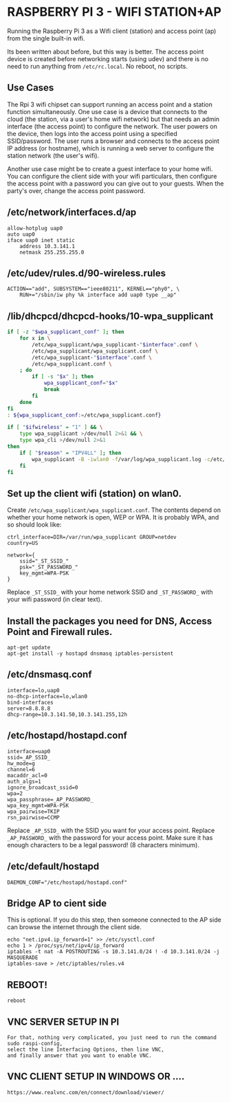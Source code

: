 # RASPBERRY PI 3 - WIFI STATION+AP

Running the Raspberry Pi 3 as a Wifi client (station) and access point (ap) from the single built-in wifi.

Its been written about before, but this way is better.  The access point device is created before networking
starts (using udev) and there is no need to run anything from `/etc/rc.local`.  No reboot, no scripts.

## Use Cases

The Rpi 3 wifi chipset can support running an access point and a station function simultaneously.  One
use case is a device that connects to the cloud (the station, via a user's home wifi network) but
that needs an admin interface (the access point) to configure the network.  The user powers on the
device, then logs into the access point using a specified SSID/password.  The user runs a browser
and connects to the access point IP address (or hostname), which is running a web server to configure
the station network (the user's wifi).

Another use case might be to create a guest interface to your home wifi.  You can configure the client
side with your wifi particulars, then configure the access point with a password you can give out to your
guests.  When the party's over, change the access point password.

## /etc/network/interfaces.d/ap

    allow-hotplug uap0
    auto uap0
    iface uap0 inet static
        address 10.3.141.1
        netmask 255.255.255.0

## /etc/udev/rules.d/90-wireless.rules 

    ACTION=="add", SUBSYSTEM=="ieee80211", KERNEL=="phy0", \
        RUN+="/sbin/iw phy %k interface add uap0 type __ap"

## /lib/dhcpcd/dhcpcd-hooks/10-wpa_supplicant

```sh
if [ -z "$wpa_supplicant_conf" ]; then
	for x in \
		/etc/wpa_supplicant/wpa_supplicant-"$interface".conf \
		/etc/wpa_supplicant/wpa_supplicant.conf \
		/etc/wpa_supplicant-"$interface".conf \
		/etc/wpa_supplicant.conf \
	; do
		if [ -s "$x" ]; then
			wpa_supplicant_conf="$x"
			break
		fi
	done
fi
: ${wpa_supplicant_conf:=/etc/wpa_supplicant.conf}

if [ "$ifwireless" = "1" ] && \
    type wpa_supplicant >/dev/null 2>&1 && \
    type wpa_cli >/dev/null 2>&1
then
	if [ "$reason" = "IPV4LL" ]; then
		wpa_supplicant -B -iwlan0 -f/var/log/wpa_supplicant.log -c/etc/wpa_supplicant/wpa_supplicant.conf
	fi
fi
```

## Set up the client wifi (station) on wlan0.

Create `/etc/wpa_supplicant/wpa_supplicant.conf`.  The contents depend on whether your home network is open, WEP or WPA.  It is
probably WPA, and so should look like:

    ctrl_interface=DIR=/var/run/wpa_supplicant GROUP=netdev
    country=US
    
    network={
	    ssid="_ST_SSID_"
	    psk="_ST_PASSWORD_"
	    key_mgmt=WPA-PSK
    }

Replace `_ST_SSID_` with your home network SSID and `_ST_PASSWORD_` with your wifi password (in clear text).
	
## Install the packages you need for DNS, Access Point and Firewall rules.

    apt-get update
	apt-get install -y hostapd dnsmasq iptables-persistent

## /etc/dnsmasq.conf

    interface=lo,uap0
    no-dhcp-interface=lo,wlan0
    bind-interfaces
    server=8.8.8.8
    dhcp-range=10.3.141.50,10.3.141.255,12h

## /etc/hostapd/hostapd.conf

    interface=uap0
    ssid=_AP_SSID_
    hw_mode=g
    channel=6
    macaddr_acl=0
    auth_algs=1
    ignore_broadcast_ssid=0
    wpa=2
    wpa_passphrase=_AP_PASSWORD_
    wpa_key_mgmt=WPA-PSK
    wpa_pairwise=TKIP
    rsn_pairwise=CCMP

Replace `_AP_SSID_` with the SSID you want for your access point.  Replace `_AP_PASSWORD_` with the password for your access point.  Make sure it has
enough characters to be a legal password!  (8 characters minimum).

## /etc/default/hostapd

    DAEMON_CONF="/etc/hostapd/hostapd.conf"

## Bridge AP to cient side

This is optional.  If you do this step, then someone connected to the AP side can browse the internet through the client side.

    echo "net.ipv4.ip_forward=1" >> /etc/sysctl.conf
    echo 1 > /proc/sys/net/ipv4/ip_forward
	iptables -t nat -A POSTROUTING -s 10.3.141.0/24 ! -d 10.3.141.0/24 -j MASQUERADE
    iptables-save > /etc/iptables/rules.v4


## REBOOT!

    reboot

## VNC SERVER SETUP IN PI

    
    For that, nothing very complicated, you just need to run the command sudo raspi-config, 
    select the line Interfacing Options, then line VNC, 
    and finally answer that you want to enable VNC.
    
  ## VNC CLIENT SETUP IN WINDOWS OR ....
    https://www.realvnc.com/en/connect/download/viewer/

